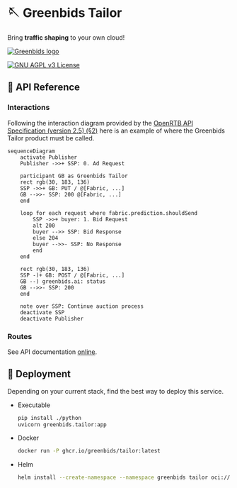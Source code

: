 
# 🪡 Greenbids Tailor

Bring **traffic shaping** to your own cloud!

[![Greenbids logo](https://www.greenbids.ai/wp-content/uploads/2023/11/greenbids-logo.svg)](https://www.greenbids.ai)

[![GNU AGPL v3 License](https://img.shields.io/badge/license-GNU%20AGPL%20v3-blue.svg)](http://www.gnu.org/licenses/agpl-3.0)

## 🤖 API Reference

### Interactions

Following the interaction diagram provided by the [OpenRTB API Specification (version 2.5) (§2)](https://www.iab.com/wp-content/uploads/2016/03/OpenRTB-API-Specification-Version-2-5-FINAL.pdf) here is an example of where the Greenbids Tailor product must be called.

```mermaid
sequenceDiagram
    activate Publisher
    Publisher ->>+ SSP: 0. Ad Request

    participant GB as Greenbids Tailor
    rect rgb(30, 183, 136)
    SSP ->>+ GB: PUT / @[Fabric, ...]
    GB -->>- SSP: 200 @[Fabric, ...]
    end

    loop for each request where fabric.prediction.shouldSend
        SSP ->>+ buyer: 1. Bid Request
        alt 200
        buyer -->> SSP: Bid Response
        else 204
        buyer -->>- SSP: No Response
        end
    end

    rect rgb(30, 183, 136)
    SSP -)+ GB: POST / @[Fabric, ...]
    GB --) greenbids.ai: status
    GB -->>- SSP: 200
    end

    note over SSP: Continue auction process
    deactivate SSP
    deactivate Publisher
```

### Routes

See API documentation [online](https://greenbids.github.io/greenbids-tailor-external/).

## 🚀 Deployment

Depending on your current stack, find the best way to deploy this service.

* Executable

  ```bash
  pip install ./python
  uvicorn greenbids.tailor:app
  ```

* Docker

  ```bash
  docker run -P ghcr.io/greenbids/tailor:latest
  ```

* Helm

  ```bash
  helm install --create-namespace --namespace greenbids tailor oci://ghcr.io/greenbids/charts/tailor
  ```
